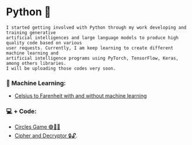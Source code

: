 # Python 🐍

```
I started getting involved with Python through my work developing and training generative
artificial intelligences and large language models to produce high quality code based on various
user requests. Currently, I am keep learning to create different machine learning and
artificial intelligence programs using PyTorch, TensorFlow, Keras, among others libraries.
I will be uploading those codes very soon.
```

### 🤖 Machine Learning:
- [Celsius to Farenheit with and without machine learning](https://github.com/PatZermo/python/blob/main/Machine%20Learning%3A%20Celsius%20to%20Farenheit/readme.md)


### 💻 + Code:
- [Circles Game 🟢🔵🔴](https://github.com/PatZermo/python/tree/main/Circles%20Games)
- [Cipher and Decryptor 🔒🔓](https://github.com/PatZermo/python/tree/main/Cipher-Decryptor).
